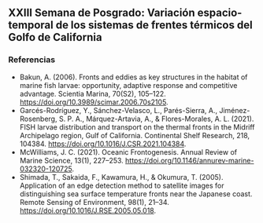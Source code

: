 ## XXIII Semana de Posgrado: Variación espacio-temporal de los sistemas de frentes térmicos del Golfo de California


### Referencias
- Bakun, A. (2006). Fronts and eddies as key structures in the habitat of marine fish larvae: opportunity, adaptive response and competitive advantage. Scientia Marina, 70(S2), 105–122. https://doi.org/10.3989/scimar.2006.70s2105.
- Garcés-Rodríguez, Y., Sánchez-Velasco, L., Parés-Sierra, A., Jiménez-Rosenberg, S. P. A., Márquez-Artavia, A., & Flores-Morales, A. L. (2021). FISH larvae distribution and transport on the thermal fronts in the Midriff Archipelago region, Gulf of California. Continental Shelf Research, 218, 104384. https://doi.org/10.1016/J.CSR.2021.104384.
- McWilliams, J. C. (2021). Oceanic Frontogenesis. Annual Review of Marine Science, 13(1), 227–253. 
https://doi.org/10.1146/annurev-marine-032320-120725.
- Shimada, T., Sakaida, F., Kawamura, H., & Okumura, T. (2005). Application of an edge detection method to satellite images for distinguishing sea surface temperature fronts near the Japanese coast. Remote Sensing of Environment, 98(1), 21–34. https://doi.org/10.1016/J.RSE.2005.05.018.